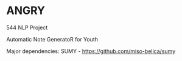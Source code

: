 # ANGRY
544 NLP Project

Automatic Note GeneratoR for Youth


Major dependencies:
SUMY -  https://github.com/miso-belica/sumy
